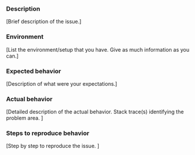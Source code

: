 ### Description

[Brief description of the issue.]

### Environment

[List the environment/setup that you have. Give as much information as you can.]

### Expected behavior

[Description of what were your expectations.]

### Actual behavior

[Detailed description of the actual behavior. Stack trace(s) identifying the problem area. ]

### Steps to reproduce behavior

[Step by step to reproduce the issue. ]
